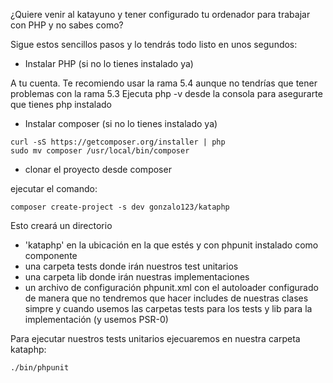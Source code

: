 ¿Quiere venir al katayuno y tener configurado tu ordenador para trabajar con PHP y no sabes como?

Sigue estos sencillos pasos y lo tendrás todo listo en unos segundos:

+ Instalar PHP (si no lo tienes instalado ya)

A tu cuenta. Te recomiendo usar la rama 5.4 aunque no tendrías que tener problemas con la rama 5.3
Ejecuta php -v desde la consola para asegurarte que tienes php instalado

+ Instalar composer (si no lo tienes instalado ya)

```
curl -sS https://getcomposer.org/installer | php
sudo mv composer /usr/local/bin/composer 
```

+ clonar el proyecto desde composer

ejecutar el comando:

```
composer create-project -s dev gonzalo123/kataphp
```

Esto creará un directorio 
* 'kataphp' en la ubicación en la que estés y con phpunit instalado como componente
* una carpeta tests donde irán nuestros test unitarios
* una carpeta lib donde irán nuestras implementaciones
* un archivo de configuración phpunit.xml con el autoloader configurado de manera que no tendremos que hacer includes de nuestras clases simpre y cuando usemos las carpetas tests para los tests y lib para la implementación (y usemos PSR-0)

Para ejecutar nuestros tests unitarios ejecuaremos en nuestra carpeta kataphp:

```
./bin/phpunit
```
